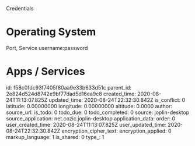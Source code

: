 Credentials

# Operating System
Port, Service
username:password

# Apps / Services


id: f58c0fdc93f7405f80aa9e33b633d51c
parent_id: 2e824d524d8742e9bf77dad5d16ea9c8
created_time: 2020-08-24T11:13:07.825Z
updated_time: 2020-08-24T22:32:30.842Z
is_conflict: 0
latitude: 0.00000000
longitude: 0.00000000
altitude: 0.0000
author: 
source_url: 
is_todo: 0
todo_due: 0
todo_completed: 0
source: joplin-desktop
source_application: net.cozic.joplin-desktop
application_data: 
order: 0
user_created_time: 2020-08-24T11:13:07.825Z
user_updated_time: 2020-08-24T22:32:30.842Z
encryption_cipher_text: 
encryption_applied: 0
markup_language: 1
is_shared: 0
type_: 1